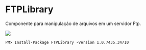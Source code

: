 # FTPLibrary

Componente para manipulação de arquivos em um servidor Ftp.

<img src="https://travis-ci.org/id4ni10/FTPLibrary.svg?branch=master" />

```PM> Install-Package FTPLibrary -Version 1.0.7435.34710```
